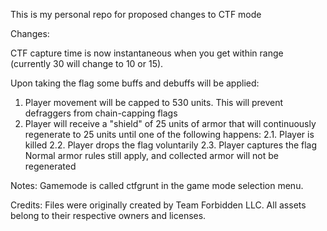 This is my personal repo for proposed changes to CTF mode

Changes:

CTF capture time is now instantaneous when you get within range (currently 30 will change to 10 or 15).

Upon taking the flag some buffs and debuffs will be applied:
1. Player movement will be capped to 530 units. This will prevent defraggers from chain-capping flags
2. Player will receive a "shield" of 25 units of armor that will continuously regenerate to 25 units until one of the following happens:
  2.1. Player is killed
  2.2. Player drops the flag voluntarily
  2.3. Player captures the flag
  Normal armor rules still apply, and collected armor will not be regenerated

Notes:
Gamemode is called ctfgrunt in the game mode selection menu.

Credits:
Files were originally created by Team Forbidden LLC. All assets belong to their respective owners and licenses.
